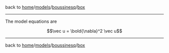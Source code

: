 back to [home](home)/[models](models)/[boussinesq](models-boussinesq)/[box](models-boussinesq-box)

---

The model equations are

```math
\vec u = \bold{\nabla}^2 \vec u
```

---

back to [home](home)/[models](models)/[boussinesq](models-boussinesq)/[box](models-box)
